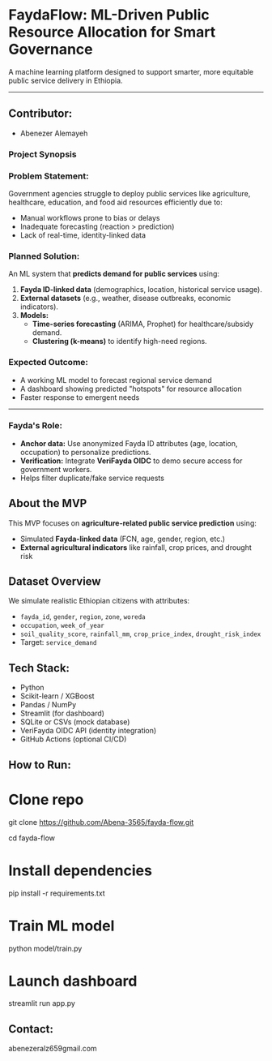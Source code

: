 # **FaydaFlow: ML-Driven Public Resource Allocation for Smart Governance**

A machine learning platform designed to support smarter, more equitable public service delivery in Ethiopia.

---

## Contributor:
- Abenezer Alemayeh

### **Project Synopsis**  

### Problem Statement:
Government agencies struggle to deploy public services like agriculture, healthcare, education, and food aid resources efficiently due to:
- Manual workflows prone to bias or delays
- Inadequate forecasting (reaction > prediction)
- Lack of real-time, identity-linked data

### Planned Solution:
An ML system that **predicts demand for public services** using:  
1. **Fayda ID-linked data** (demographics, location, historical service usage).  
2. **External datasets** (e.g., weather, disease outbreaks, economic indicators).  
3. **Models:**  
   - **Time-series forecasting** (ARIMA, Prophet) for healthcare/subsidy demand.  
   - **Clustering (k-means)** to identify high-need regions.  

### Expected Outcome:
- A working ML model to forecast regional service demand
- A dashboard showing predicted "hotspots" for resource allocation
- Faster response to emergent needs

---

### Fayda's Role:
- **Anchor data:** Use anonymized Fayda ID attributes (age, location, occupation) to personalize predictions.  
- **Verification:** Integrate **VeriFayda OIDC** to demo secure access for government workers.
- Helps filter duplicate/fake service requests

## About the MVP 

This MVP focuses on **agriculture-related public service prediction** using:
- Simulated **Fayda-linked data** (FCN, age, gender, region, etc.)
- **External agricultural indicators** like rainfall, crop prices, and drought risk

## Dataset Overview 
We simulate realistic Ethiopian citizens with attributes:
- `fayda_id`, `gender`, `region`, `zone`, `woreda`
- `occupation`, `week_of_year`
- `soil_quality_score`, `rainfall_mm`, `crop_price_index`, `drought_risk_index`
- Target: `service_demand`

## Tech Stack:
- Python
- Scikit-learn / XGBoost
- Pandas / NumPy
- Streamlit (for dashboard)
- SQLite or CSVs (mock database)
- VeriFayda OIDC API (identity integration)
- GitHub Actions (optional CI/CD)

## How to Run:
# Clone repo
git clone https://github.com/Abena-3565/fayda-flow.git

cd fayda-flow

# Install dependencies
pip install -r requirements.txt

# Train ML model
python model/train.py

# Launch dashboard
streamlit run app.py


## Contact:
abenezeralz659gmail.com
